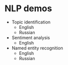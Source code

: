 # NLP demos
* Topic identification
  * English
  * Russian
* Sentiment analysis
  * English
* Named entity recognition
  * English
  * Russian
